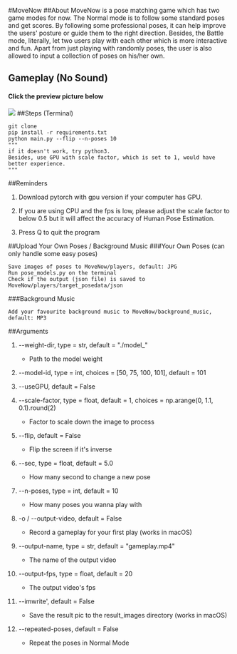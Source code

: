 #MoveNow
##About
MoveNow is a pose matching game which has two game modes for now. The Normal mode is to follow some standard poses and get scores. By following some professional poses, it can help improve the users' posture or guide them to the right direction. Besides, the Battle mode, literally, let two users play with each other which is more interactive and fun. Apart from just playing with randomly poses, the user is also allowed to input a collection of poses on his/her own.
## Gameplay (No Sound)
#### Click the preview picture below 
[![](http://img.youtube.com/vi/cmCYNqqbHUU/0.jpg)](http://www.youtube.com/watch?v=cmCYNqqbHUU "MoveNow")
##Steps (Terminal)
```
git clone
pip install -r requirements.txt
python main.py --flip --n-poses 10
"""
if it doesn't work, try python3.
Besides, use GPU with scale factor, which is set to 1, would have better experience.
"""
```
##Reminders
1. Download pytorch with gpu version if your computer has GPU.

2. If you are using CPU and the fps is low, please adjust the scale factor to below 0.5 but it will affect the accuracy of Human Pose Estimation.

3. Press Q to quit the program

##Upload Your Own Poses / Background Music
###Your Own Poses (can only handle some easy poses)
```
Save images of poses to MoveNow/players, default: JPG
Run pose_models.py on the terminal
Check if the output (json file) is saved to MoveNow/players/target_posedata/json
```
###Background Music
```
Add your favourite background music to MoveNow/background_music, default: MP3
```

##Arguments
1. --weight-dir, type = str, default = "./model_"
   - Path to the model weight
   
2. --model-id, type = int, choices = [50, 75, 100, 101], default = 101

3. --useGPU, default = False

4. --scale-factor, type = float, default = 1, choices = np.arange(0, 1.1, 0.1).round(2)
	- Factor to scale down the image to process
	
5. --flip, default = False
	- Flip the screen if it's inverse
	
6. --sec, type = float, default = 5.0
	- How many second to change a new pose

7. --n-poses, type = int, default = 10
	- How many poses you wanna play with

8. -o / --output-video, default = False
	- Record a gameplay for your first play (works in macOS)
	
9. --output-name, type = str, default = "gameplay.mp4"
	- The name of the output video

10. --output-fps, type = float, default = 20
	- The output video's fps

11. --imwrite', default = False
	- Save the result pic to the result_images directory (works in macOS)
	
12. --repeated-poses, default = False
	- Repeat the poses in Normal Mode


